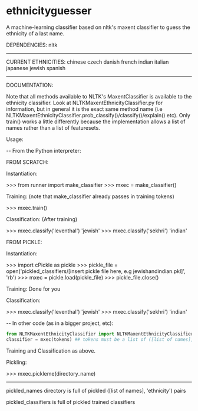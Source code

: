 ethnicityguesser
================

A machine-learning classifier based on nltk's maxent classifier to guess the ethnicity of a last name.


DEPENDENCIES:
nltk

------------------------------------------------------------------------

CURRENT ETHNICITIES:
chinese
czech
danish
french
indian
italian
japanese
jewish
spanish

------------------------------------------------------------------------

DOCUMENTATION:

Note that all methods available to NLTK's MaxentClassifier is available to the ethnicity classifier. Look at NLTKMaxentEthnicityClassifier.py
for information, but in general it is the exact same method name (i.e NLTKMaxentEthnicityClassifier.prob_classify()/classify()/explain() etc).
Only train() works a little differently because the implementation allows a list of names rather than a list of featuresets.

Usage:

-- From the Python interpreter:

FROM SCRATCH:

Instantiation:


\>\>\> from runner import make_classifier
\>\>\> mxec = make_classifier()


Training: (note that make_classifier already passes in training tokens)


\>\>\> mxec.train()


Classification: (After training)


\>\>\> mxec.classify('leventhal')
'jewish'
\>\>\> mxec.classify('sekhri')
'indian'


FROM PICKLE:

Instantiation:

\>\>\> import cPickle as pickle
\>\>\> pickle_file = open('pickled_classifiers/[insert pickle file here, e.g jewishandindian.pkl]', 'rb')
\>\>\> mxec = pickle.load(pickle_file)
\>\>\> pickle_file.close()


Training: Done for you

Classification:

\>\>\> mxec.classify('leventhal')
'jewish'
\>\>\> mxec.classify('sekhri')
'indian'


-- In other code (as in a bigger project, etc):

```python
from NLTKMaxentEthnicityClassifier import NLTKMaxentEthnicityClassifier as mxec
classifier = mxec(tokens) ## tokens must be a list of ([list of names], 'ethnicity') pairs. Ethnicities can be repeated.
```

Training and Classification as above.


Pickling:

\>\>\> mxec.pickleme(directory_name)

------------------------------------------------------------------------

pickled_names directory is full of pickled ([list of names], 'ethnicity') pairs

pickled_classifiers is full of pickled trained classifiers